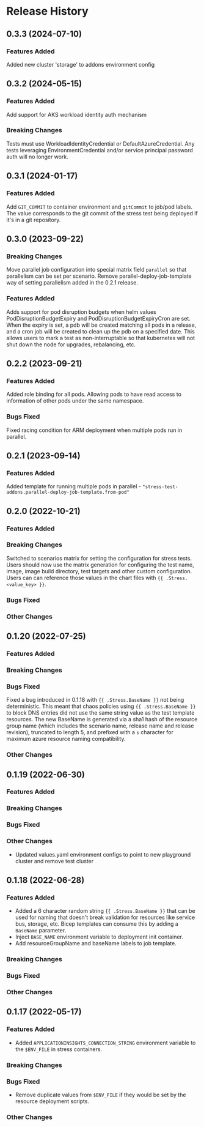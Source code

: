# Release History

## 0.3.3 (2024-07-10)

### Features Added

Added new cluster 'storage' to addons environment config

## 0.3.2 (2024-05-15)

### Features Added

Add support for AKS workload identity auth mechanism

### Breaking Changes

Tests must use WorkloadIdentityCredential or DefaultAzureCredential. Any tests leveraging EnvironmentCredential and/or service principal password auth will no longer work.

## 0.3.1 (2024-01-17)

### Features Added

Add `GIT_COMMIT` to container environment and `gitCommit` to job/pod labels. The value corresponds to the git commit of the stress test being deployed if it's in a git repository.

## 0.3.0 (2023-09-22)

### Breaking Changes

Move parallel job configuration into special matrix field `parallel` so that
parallelism can be set per scenario. Remove parallel-deploy-job-template way
of setting parallelism added in the 0.2.1 release.

### Features Added

Adds support for pod disruption budgets when helm values PodDisruptionBudgetExpiry and PodDisruptionBudgetExpiryCron are set. When the expiry is set, a pdb will be created matching all pods in a release, and a cron job will be created to clean up the pdb on a specified date. This allows users to mark a test as non-interruptable so that kubernetes will not shut down the node for upgrades, rebalancing, etc.

## 0.2.2 (2023-09-21)

### Features Added

Added role binding for all pods. Allowing pods to have read access to information of other pods under the same namespace.

### Bugs Fixed

Fixed racing condition for ARM deployment when multiple pods run in parallel.

## 0.2.1 (2023-09-14)

### Features Added

Added template for running multiple pods in parallel - `"stress-test-addons.parallel-deploy-job-template.from-pod"`

## 0.2.0 (2022-10-21)

### Features Added

### Breaking Changes

Switched to scenarios matrix for setting the configuration for stress tests. Users should now use the matrix generation for configuring the test name, image, image build directory, test targets and other custom configuration. Users can can reference those values in the chart files with `{{ .Stress.<value_key> }}`.

### Bugs Fixed

### Other Changes

## 0.1.20 (2022-07-25)

### Features Added

### Breaking Changes

### Bugs Fixed

Fixed a bug introduced in 0.1.18 with `{{ .Stress.BaseName }}` not being deterministic. This meant that chaos policies using `{{ .Stress.BaseName }}` to block DNS entries did not use the same string value as the test template resources. The new BaseName is generated via a sha1 hash of the resource group name (which includes the scenario name, release name and release revision), truncated to length 5, and prefixed with a `s` character for maximum azure resource naming compatibility.

### Other Changes

## 0.1.19 (2022-06-30)

### Features Added

### Breaking Changes

### Bugs Fixed

### Other Changes

* Updated values.yaml environment configs to point to new playground cluster and remove test cluster

## 0.1.18 (2022-06-28)

### Features Added

* Added a 6 character random string `{{ .Stress.BaseName }}` that can be used for naming that doesn't break
  validation for resources like service bus, storage, etc. Bicep templates can consume this by adding a `BaseName`
  parameter.
* Inject `BASE_NAME` environment variable to deployment init container.
* Add resourceGroupName and baseName labels to job template.

### Breaking Changes

### Bugs Fixed

### Other Changes

## 0.1.17 (2022-05-17)

### Features Added

* Added `APPLICATIONINSIGHTS_CONNECTION_STRING` environment variable to the `$ENV_FILE` in stress containers.

### Breaking Changes

### Bugs Fixed

* Remove duplicate values from `$ENV_FILE` if they would be set by the resource deployment scripts.

### Other Changes
